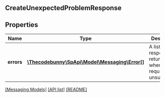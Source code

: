 ## CreateUnexpectedProblemResponse

## Properties

Name | Type | Description | Notes
------------ | ------------- | ------------- | -------------
**errors** | [**\Thecodebunny\SpApi\Model\Messaging\Error[]**](Error.md) | A list of error responses returned when a request is unsuccessful. | [optional]

[[Messaging Models]](../) [[API list]](../../Api) [[README]](../../../README.md)
